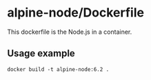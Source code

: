 # alpine-node/Dockerfile
This dockerfile is the Node.js in a container.

## Usage example
```
docker build -t alpine-node:6.2 .
```
